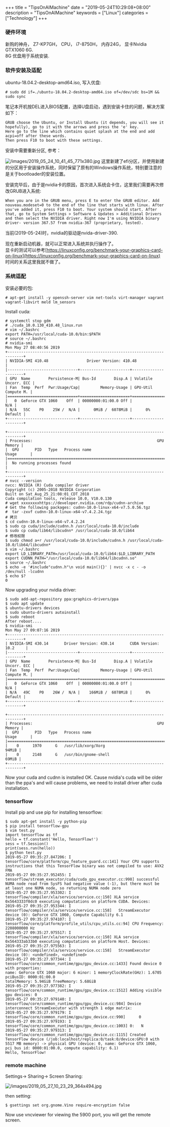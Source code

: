 +++
title = "TipsOnAIMachine"
date = "2019-05-24T10:29:08+08:00"
description = "TipsOnAIMachine"
keywords = ["Linux"]
categories = ["Technology"]
+++
### 硬件环境
新购的神舟， Z7-KP7GH， CPU， i7-8750H， 内存24G， 显卡Nvidia GTX1060 6G.      
8G 优盘用于系统安装.    
### 软件安装及适配
ubuntu-18.04.2-desktop-amd64.iso, 写入优盘:    

```
# sudo dd if=./ubuntu-18.04.2-desktop-amd64.iso of=/dev/sdc bs=1M && sudo sync
```
笔记本开机按DEL进入BIOS配置，选择U盘启动，遇到安装卡住的问题，解决方案如下：    

```
GRUB choose the Ubuntu, or Install Ubuntu (it depends, you will see it hopefully), go to it with the arrows and press the 'e' key.
Here go to the line which contains quiet splash at the end and add  acpi=off after these words.
Then press F10 to boot with these settings.
```

安装中需要重新分区, 参考：    

![/images/2019_05_24_10_41_45_771x380.jpg](/images/2019_05_24_10_41_45_771x380.jpg)
这里新建了efi分区，并使用新建的分区用于安装操作系统，同时保留了原有的Windows操作系统，特别要注意的是关于bootloader的安装位置。    

安装完毕后，由于是nvidia卡的原因，首次进入系统会卡住，这里我们需要再次修改GRUB进入系统:    

```
When you are in the GRUB menu, press E to enter the GRUB editor. Add nouveau.modeset=0 to the end of the line that starts with linux. After you've added it, press F10 to boot. Your system should start. After that, go to System Settings > Software & Updates > Additional Drivers and then select the NVIDIA driver. Right now I'm using NVIDIA binary driver- version 367.57 from nvidia-367 (proprietary, tested).
```
当前(2019-05-24)时，nvidia的驱动是nvida-driver-390.    

现在重新启动机器，就可以正常进入系统并执行操作了。    
显卡的测试可以参考[https://linuxconfig.org/benchmark-your-graphics-card-on-linux](https://linuxconfig.org/benchmark-your-graphics-card-on-linux)
时间的关系这里我就不做了。
### 系统适配
安装必要的包:    

```
# apt-get install -y openssh-server vim net-tools virt-manager vagrant
vagrant-libvirt meld lm_sensors
```
Install cuda:    

```
# systemctl stop gdm
# ./cuda_10.0.130_410.48_linux.run
# vim ~/.bashrc
export PATH=/usr/local/cuda-10.0/bin:$PATH
# source ~/.bashrc
# nvidia-smi 
Mon May 27 08:40:56 2019       
+-----------------------------------------------------------------------------+
| NVIDIA-SMI 410.48                 Driver Version: 410.48                    |
|-------------------------------+----------------------+----------------------+
| GPU  Name        Persistence-M| Bus-Id        Disp.A | Volatile Uncorr. ECC |
| Fan  Temp  Perf  Pwr:Usage/Cap|         Memory-Usage | GPU-Util  Compute M. |
|===============================+======================+======================|
|   0  GeForce GTX 1060    Off  | 00000000:01:00.0 Off |                  N/A |
| N/A   55C    P0    25W /  N/A |      0MiB /  6078MiB |      0%      Default |
+-------------------------------+----------------------+----------------------+
                                                                               
+-----------------------------------------------------------------------------+
| Processes:                                                       GPU Memory |
|  GPU       PID   Type   Process name                             Usage      |
|=============================================================================|
|  No running processes found                                                 |
+-----------------------------------------------------------------------------+
# nvcc --version
nvcc: NVIDIA (R) Cuda compiler driver
Copyright (c) 2005-2018 NVIDIA Corporation
Built on Sat_Aug_25_21:08:01_CDT_2018
Cuda compilation tools, release 10.0, V10.0.130
# wget xxxxxxxxhttps://developer.nvidia.com/rdp/cudnn-archive
# Get the following packages: cudnn-10.0-linux-x64-v7.5.0.56.tgz
#  tar -zxvf cudnn-10.0-linux-x64-v7.4.2.24.tgz
# 拷贝
$ cd cudnn-10.0-linux-x64-v7.4.2.24
$ sudo cp cuda/include/cudnn.h /usr/local/cuda-10.0/include
$ sudo cp cuda/lib64/libcudnn* /usr/local/cuda-10.0/lib64
# 修改权限
$ sudo chmod a+r /usr/local/cuda-10.0/include/cudnn.h /usr/local/cuda-10.0/lib64/libcudnn*
$ vim ~/.bashrc
export LD_LIBRARY_PATH=/usr/local/cuda-10.0/lib64:$LD_LIBRARY_PATH
export CUDNN_PATH="/usr/local/cuda-10.0/lib64/libcudnn.so"
$ source ~/.bashrc
$ echo -e '#include"cudnn.h"\n void main(){}' | nvcc -x c - -o /dev/null -lcudnn
$ echo $?
0
```
Now upgrading your nvidia driver:    

```
$ sudo add-apt-repository ppa:graphics-drivers/ppa
$ sudo apt update
$ ubuntu-drivers devices
$ sudo ubuntu-drivers autoinstall 
$ sudo reboot
After reboot....
$ nvidia-smi 
Mon May 27 09:07:16 2019       
+-----------------------------------------------------------------------------+
| NVIDIA-SMI 430.14       Driver Version: 430.14       CUDA Version: 10.2     |
|-------------------------------+----------------------+----------------------+
| GPU  Name        Persistence-M| Bus-Id        Disp.A | Volatile Uncorr. ECC |
| Fan  Temp  Perf  Pwr:Usage/Cap|         Memory-Usage | GPU-Util  Compute M. |
|===============================+======================+======================|
|   0  GeForce GTX 1060    Off  | 00000000:01:00.0 Off |                  N/A |
| N/A   49C    P0    26W /  N/A |    166MiB /  6078MiB |      0%      Default |
+-------------------------------+----------------------+----------------------+
                                                                               
+-----------------------------------------------------------------------------+
| Processes:                                                       GPU Memory |
|  GPU       PID   Type   Process name                             Usage      |
|=============================================================================|
|    0      1970      G   /usr/lib/xorg/Xorg                            94MiB |
|    0      2148      G   /usr/bin/gnome-shell                          69MiB |
+-----------------------------------------------------------------------------+
```

Now your cuda and cudnn is installed OK. Cause nvidia's cuda will be older
than the ppa's and will cause problems, we need to install driver after cuda
installation.     

### tensorflow
Install pip and use pip for installing tensorflow:     

```
$ sudo apt-get install -y python-pip
$ pip install tensorflow-gpu
$ vim test.py
import tensorflow as tf
hello = tf.constant('Hello, TensorFlow!')
sess = tf.Session()
print(sess.run(hello))
$ python test.py
2019-05-27 09:35:27.847206: I tensorflow/core/platform/cpu_feature_guard.cc:141] Your CPU supports instructions that this TensorFlow binary was not compiled to use: AVX2 FMA
2019-05-27 09:35:27.952455: I tensorflow/stream_executor/cuda/cuda_gpu_executor.cc:998] successful NUMA node read from SysFS had negative value (-1), but there must be at least one NUMA node, so returning NUMA node zero
2019-05-27 09:35:27.953302: I tensorflow/compiler/xla/service/service.cc:150] XLA service 0x5643333f0dc0 executing computations on platform CUDA. Devices:
2019-05-27 09:35:27.953344: I tensorflow/compiler/xla/service/service.cc:158]   StreamExecutor device (0): GeForce GTX 1060, Compute Capability 6.1
2019-05-27 09:35:27.974107: I tensorflow/core/platform/profile_utils/cpu_utils.cc:94] CPU Frequency: 2208000000 Hz
2019-05-27 09:35:27.975517: I tensorflow/compiler/xla/service/service.cc:150] XLA service 0x564333ab33b0 executing computations on platform Host. Devices:
2019-05-27 09:35:27.975563: I tensorflow/compiler/xla/service/service.cc:158]   StreamExecutor device (0): <undefined>, <undefined>
2019-05-27 09:35:27.977344: I tensorflow/core/common_runtime/gpu/gpu_device.cc:1433] Found device 0 with properties: 
name: GeForce GTX 1060 major: 6 minor: 1 memoryClockRate(GHz): 1.6705
pciBusID: 0000:01:00.0
totalMemory: 5.94GiB freeMemory: 5.68GiB
2019-05-27 09:35:27.977382: I tensorflow/core/common_runtime/gpu/gpu_device.cc:1512] Adding visible gpu devices: 0
2019-05-27 09:35:27.979140: I tensorflow/core/common_runtime/gpu/gpu_device.cc:984] Device interconnect StreamExecutor with strength 1 edge matrix:
2019-05-27 09:35:27.979179: I tensorflow/core/common_runtime/gpu/gpu_device.cc:990]      0 
2019-05-27 09:35:27.979193: I tensorflow/core/common_runtime/gpu/gpu_device.cc:1003] 0:   N 
2019-05-27 09:35:27.979313: I tensorflow/core/common_runtime/gpu/gpu_device.cc:1115] Created TensorFlow device (/job:localhost/replica:0/task:0/device:GPU:0 with 5517 MB memory) -> physical GPU (device: 0, name: GeForce GTX 1060, pci bus id: 0000:01:00.0, compute capability: 6.1)
Hello, TensorFlow!
```

### remote machine
Settings-> Sharing-> Screen Sharing:    

![/images/2019_05_27_10_23_29_364x494.jpg](/images/2019_05_27_10_23_29_364x494.jpg)

then setting:    

```
$ gsettings set org.gnome.Vino require-encryption false
```
Now use vncviewer for viewing the 5900 port, you will get the remote screen.  
